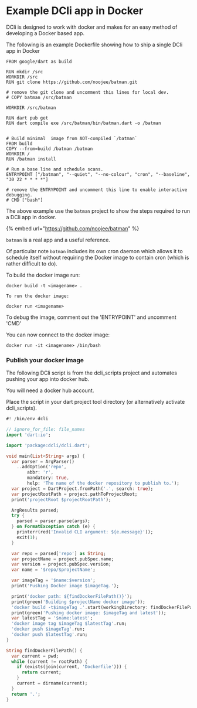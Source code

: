 # Example DCli app in Docker

DCli is designed to work with docker and makes for an easy method of developing a Docker based app.

The following is an example Dockerfile showing how to ship a single DCli app in Docker

```docker
FROM google/dart as build

RUN mkdir /src
WORKDIR /src
RUN git clone https://github.com/noojee/batman.git

# remove the git clone and uncomment this lines for local dev.
# COPY batman /src/batman

WORKDIR /src/batman

RUN dart pub get
RUN dart compile exe /src/batman/bin/batman.dart -o /batman


# Build minimal  image from AOT-compiled `/batman`
FROM build
COPY --from=build /batman /batman
WORKDIR /
RUN /batman install

# Run a base line and schedule scans.
ENTRYPOINT ["/batman", "--quiet", "--no-colour", "cron", "--baseline", "30 22 * * * *"]

# remove the ENTRYPOINT and uncomment this line to enable interactive debugging.
# CMD ["bash"]

```

The above example use the `batman` project to show the steps required to run a DCli app in docker.

{% embed url="https://github.com/noojee/batman" %}

`batman` is a real app and a useful reference.

Of particular note `batman` includes its own cron daemon which allows it to schedule itself without requiring the Docker image to contain cron (which is rather difficult to do).

To build the docker image run:

```
docker build -t <imagename> .
```

`To run the docker image:`

```docker
docker run <imagename>
```

To debug the image, comment out the 'ENTRYPOINT' and uncomment 'CMD'

You can now connect to the docker image:

```docker
docker run -it <imagename> /bin/bash
```

### Publish your docker image

The following DCli script is from the dcli\_scripts project and automates pushing your app into docker hub.&#x20;

You will need a docker hub account.

Place the script in your dart project tool directory (or alternatively activate dcli\_scripts).

```dart
#! /bin/env dcli

// ignore_for_file: file_names
import 'dart:io';

import 'package:dcli/dcli.dart';

void main(List<String> args) {
  var parser = ArgParser()
    ..addOption('repo',
        abbr: 'r',
        mandatory: true,
        help: 'The name of the docker repository to publish to.');
  var project = DartProject.fromPath('.', search: true);
  var projectRootPath = project.pathToProjectRoot;
  print('projectRoot $projectRootPath');

  ArgResults parsed;
  try {
    parsed = parser.parse(args);
  } on FormatException catch (e) {
    printerr(red('Invalid CLI argument: ${e.message}'));
    exit(1);
  }

  var repo = parsed['repo'] as String;
  var projectName = project.pubSpec.name;
  var version = project.pubSpec.version;
  var name = '$repo/$projectName';

  var imageTag = '$name:$version';
  print('Pushing Docker image $imageTag.');

  print('docker path: ${findDockerFilePath()}');
  print(green('Building $projectName docker image'));
  'docker build -t$imageTag .'.start(workingDirectory: findDockerFilePath());
  print(green('Pushing docker image: $imageTag and latest'));
  var latestTag = '$name:latest';
  'docker image tag $imageTag $latestTag'.run;
  'docker push $imageTag'.run;
  'docker push $latestTag'.run;
}

String findDockerFilePath() {
  var current = pwd;
  while (current != rootPath) {
    if (exists(join(current, 'Dockerfile'))) {
      return current;
    }
    current = dirname(current);
  }
  return '.';
}

```
